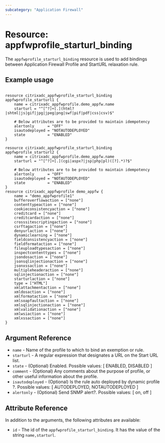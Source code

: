 ```yaml
---
subcategory: "Application Firewall"
---
```


# Resource: appfwprofile_starturl_binding

The `appfwprofile_starturl_binding` resource is used to add bindings between Application Firewall Profile and StartURL relaxation rule.


## Example usage

```hcl

resource citrixadc_appfwprofile_starturl_binding appfwprofile_starturl1 {
    name = citrixadc_appfwprofile.demo_appfw.name
    starturl = "^[^?]+[.](html?|shtml|js|gif|jpg|jpeg|png|swf|pif|pdf|css|csv)$"

    # Below attributes are to be provided to maintain idempotency
    alertonly      = "OFF"
    isautodeployed = "NOTAUTODEPLOYED"
    state          = "ENABLED"
}

resource citrixadc_appfwprofile_starturl_binding appfwprofile_starturl2 {
    name = citrixadc_appfwprofile.demo_appfw.name
    starturl = "^[^?]+[.](cgi|aspx?|jsp|php|pl)([?].*)?$"

    # Below attributes are to be provided to maintain idempotency
    alertonly      = "OFF"
    isautodeployed = "NOTAUTODEPLOYED"
    state          = "ENABLED"
}
resource citrixadc_appfwprofile demo_appfw {
    name = "demo_appfwprofile1"
    bufferoverflowaction = ["none"]
    contenttypeaction = ["none"]
    cookieconsistencyaction = ["none"]
    creditcard = ["none"]
    creditcardaction = ["none"]
    crosssitescriptingaction = ["none"]
    csrftagaction = ["none"]
    denyurlaction = ["none"]
    dynamiclearning = ["none"]
    fieldconsistencyaction = ["none"]
    fieldformataction = ["none"]
    fileuploadtypesaction = ["none"]
    inspectcontenttypes = ["none"]
    jsondosaction = ["none"]
    jsonsqlinjectionaction = ["none"]
    jsonxssaction = ["none"]
    multipleheaderaction = ["none"]
    sqlinjectionaction = ["none"]
    starturlaction = ["none"]
    type = ["HTML"]
    xmlattachmentaction = ["none"]
    xmldosaction = ["none"]
    xmlformataction = ["none"]
    xmlsoapfaultaction = ["none"]
    xmlsqlinjectionaction = ["none"]
    xmlvalidationaction = ["none"]
    xmlwsiaction = ["none"]
    xmlxssaction = ["none"]
}

```


## Argument Reference

* `name` - Name of the profile to which to bind an exemption or rule.
* `starturl` - A regular expression that designates a URL on the Start URL list.
* `state` - (Optional) Enabled. Possible values: [ ENABLED, DISABLED ]
* `comment` - (Optional) Any comments about the purpose of profile, or other useful information about the profile.
* `isautodeployed` - (Optional) Is the rule auto deployed by dynamic profile ?. Possible values: [ AUTODEPLOYED, NOTAUTODEPLOYED ]
* `alertonly` - (Optional) Send SNMP alert?. Possible values: [ on, off ]


## Attribute Reference

In addition to the arguments, the following attributes are available:

* `id` - The id of the `appfwprofile_starturl_binding`. It has the value of the string `name,starturl`.
